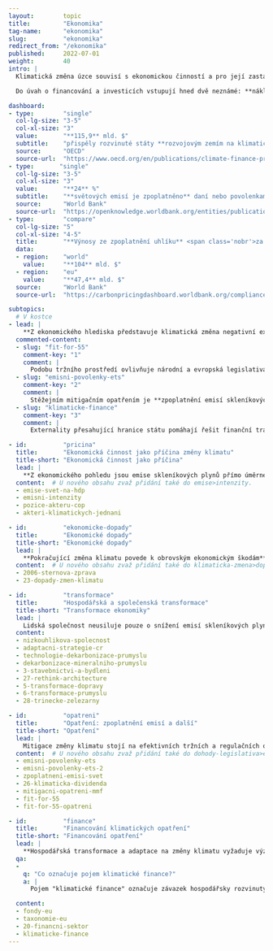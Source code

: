 ```yaml
---
layout:        topic
title:         "Ekonomika"
tag-name:      "ekonomika"
slug:          "ekonomika"
redirect_from: "/ekonomika"
published:     2022-07-01
weight:        40
intro: |
  Klimatická změna úzce souvisí s ekonomickou činností a pro její zastavení je nutná **bezprecedentní hospodářská transformace**.

  Do úvah o financování a investicích vstupují hned dvě neznámé: **náklady na zastavení změny klimatu**, tedy kolik bude stát celosvětová transformace k nízkoemisní společnosti, a dále **ekonomické dopady změny klimatu**, tedy kolik nás bude stát, pokud změnu klimatu nezastavíme dostatečně rychle. Obě neznámé je dnes těžké odhadovat, obojí náklady však budou pravděpodobně značné. Proto je klíčové, abychom zvolili jak efektivní **mitigační opatření** snižující náklady transformace, tak efektivní **adaptační opatření**, která omezí klimatické škody. A abychom s tím příliš neotáleli, protože oddalování či protahování celou transformaci významně prodraží.

dashboard:
- type:        "single"
  col-lg-size: "3-5"
  col-xl-size: "3"
  value:       "**115,9** mld. $"
  subtitle:    "přispěly rozvinuté státy **rozvojovým zemím na klimatická opatření** <span class='nobr'>(v roce 2022)</span>"
  source:      "OECD"
  source-url:  "https://www.oecd.org/en/publications/climate-finance-provided-and-mobilised-by-developed-countries-in-2013-2022_19150727-en/"
- type:       "single"
  col-lg-size: "3-5"
  col-xl-size: "3"
  value:       "**24** %"
  subtitle:    "**světových emisí je zpoplatněno** daní nebo povolenkami (v roce 2024)"
  source:      "World Bank"
  source-url:  "https://openknowledge.worldbank.org/entities/publication/b0d66765-299c-4fb8-921f-61f6bb979087"
- type:        "compare"
  col-lg-size: "5"
  col-xl-size: "4-5"
  title:       "**Výnosy ze zpoplatnění uhlíku** <span class='nobr'>za rok 2023</span>"
  data:
  - region:    "world"
    value:     "**104** mld. $"
  - region:    "eu"
    value:     "**47,4** mld. $"
  source:      "World Bank"
  source-url:  "https://carbonpricingdashboard.worldbank.org/compliance/revenue"

subtopics:
  # V kostce
- lead: |
    **Z ekonomického hlediska představuje klimatická změna negativní externalitu**, tedy nechtěný vedlejší důsledek produkce zboží a služeb. Jakým způsobem je možné narovnat tržní prostředí, aby dopady na změnu klimatu zohledňovalo?
  commented-content:
  - slug: "fit-for-55"
    comment-key: "1"
    comment: |
      Podobu tržního prostředí ovlivňuje národní a evropská legislativa. Posílení legislativy v oblasti klimatu přináší unijní balíček opatření **Fit for 55**.
  - slug: "emisni-povolenky-ets"
    comment-key: "2"
    comment: |
      Stěžejním mitigačním opatřením je **zpoplatnění emisí skleníkových plynů** na základě principu "znečišťovatel platí".
  - slug: "klimaticke-finance"
    comment-key: "3"
    comment: |
      Externality přesahující hranice státu pomáhají řešit finanční transfery. **Rozvinuté státy se zavázaly, že finančně pomohou těm rozvojovým s transformací jejich hospodářství**.

- id:          "pricina"
  title:       "Ekonomická činnost jako příčina změny klimatu"
  title-short: "Ekonomická činnost jako příčina"
  lead: |
    **Z ekonomického pohledu jsou emise skleníkových plynů přímo úměrné velikosti HDP a emisní intenzitě hospodářství**. Každá oblast světa má v současnosti jinou startovní pozici, jinou emisní intenzitu a jiné možnosti pro transformaci své ekonomické činnosti směrem k nízkouhlíkovým alternativám.
  content:  # U nového obsahu zvaž přidání také do emise>intenzity.
  - emise-svet-na-hdp
  - emisni-intenzity
  - pozice-akteru-cop
  - akteri-klimatickych-jednani

- id:          "ekonomicke-dopady"
  title:       "Ekonomické dopady"
  title-short: "Ekonomické dopady"
  lead: |
    **Pokračující změna klimatu povede k obrovským ekonomickým škodám**, zvlášť pokud se nám ji nepodaří zastavit dostatečně rychle. Jaké dopady na ekonomiku lze očekávat a jak je vyčíslit?
  content:  # U nového obsahu zvaž přidání také do klimaticka-zmena>dopady.
  - 2006-sternova-zprava
  - 23-dopady-zmen-klimatu

- id:          "transformace"
  title:       "Hospodářská a společenská transformace"
  title-short: "Transformace ekonomiky"
  lead: |
    Lidská společnost neusiluje pouze o snížení emisí skleníkových plynů – v takovém případě bychom mohli jednoduše zanechat veškerých aktivit. Lidé mají širokou škálu potřeb, **cílem je tedy nalezení cesty ke stavu, kdy většina lidí na planetě bude žít spokojený život a přitom společnost jako celek bude mít v podstatě nulové emise skleníkových plynů**. Jak uskutečnit tuto hospodářskou a společenskou transformaci je svým způsobem složitější otázka než samotná fyzika klimatické změny.
  content:
  - nizkouhlikova-spolecnost
  - adaptacni-strategie-cr
  - technologie-dekarbonizace-prumyslu
  - dekarbonizace-mineralniho-prumyslu
  - 3-stavebnictvi-a-bydleni
  - 27-rethink-architecture
  - 5-transformace-dopravy
  - 6-transformace-prumyslu
  - 28-trinecke-zelezarny

- id:          "opatreni"
  title:       "Opatření: zpoplatnění emisí a další"
  title-short: "Opatření"
  lead: |
    Mitigace změny klimatu stojí na efektivních tržních a regulačních opatřeních, které **narovnávají tržní prostředí tak, aby snižování emisí skleníkových plynů a udržitelné podnikání bylo v obchodním zájmu** jednotlivých firem. Klíčovým pilířem těchto opatření je **zpoplatnění emisí skleníkových plynů**.
  content:  # U nového obsahu zvaž přidání také do dohody-legislativa>eu a emise>mitigace.
  - emisni-povolenky-ets
  - emisni-povolenky-ets-2
  - zpoplatneni-emisi-svet
  - 26-klimaticka-dividenda
  - mitigacni-opatreni-mmf
  - fit-for-55
  - fit-for-55-opatreni

- id:          "finance"
  title:       "Financování klimatických opatření"
  title-short: "Financování opatření"
  lead: |
    **Hospodářská transformace a adaptace na změny klimatu vyžaduje významné investice**. Jaké změny ve finančním sektoru a v mezinárodních finančních transferech to vyžaduje?
  qa:
  -
    q: "Co označuje pojem klimatické finance?"
    a: |
      Pojem "klimatické finance" označuje závazek hospodářsky rozvinutých států finančně přispívat rozvojovým zemím, aby dokázaly lépe čelit klimatické změně a jejím dopadům. V roce 2009 na klimatické konferenci COP 15 v Kodani se rozvinuté země zavázaly, že budou od roku 2020 každoročně posílat 100 miliard amerických dolarů rozvojovým státům na podporu investic do nízkoemisních technologií a na adaptaci na dopady klimatické změny. Tento závazek byl poprvé naplněn v roce 2022.

  content:
  - fondy-eu
  - taxonomie-eu
  - 20-financni-sektor
  - klimaticke-finance
---
```

